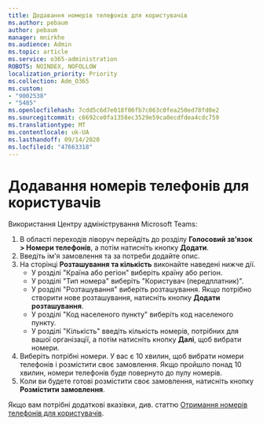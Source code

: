 ```yaml
---
title: Додавання номерів телефонів для користувачів
ms.author: pebaum
author: pebaum
manager: mnirkhe
ms.audience: Admin
ms.topic: article
ms.service: o365-administration
ROBOTS: NOINDEX, NOFOLLOW
localization_priority: Priority
ms.collection: Adm_O365
ms.custom:
- "9002538"
- "5485"
ms.openlocfilehash: 7cdd5c6d7e018f06fb7c063c0fea250ed78fd0e2
ms.sourcegitcommit: c6692ce0fa1358ec3529e59ca0ecdfdea4cdc759
ms.translationtype: MT
ms.contentlocale: uk-UA
ms.lasthandoff: 09/14/2020
ms.locfileid: "47663318"
---
```

# <a name="adding-phone-numbers-to-users"></a>Додавання номерів телефонів для користувачів

Використання Центру адміністрування Microsoft Teams:

1. В області переходів ліворуч перейдіть до розділу **Голосовий зв’язок > Номери телефонів**, а потім натисніть кнопку **Додати**.
2. Введіть ім'я замовлення та за потреби додайте опис.
3. На сторінці **Розташування та кількість** виконайте наведені нижче дії.
    - У розділі "Країна або регіон" виберіть країну або регіон.
    - У розділі "Тип номера" виберіть "Користувач (передплатник)".
    - У розділі "Розташування" виберіть розташування. Якщо потрібно створити нове розташування, натисніть кнопку **Додати розташування**.
    - У розділі "Код населеного пункту" виберіть код населеного пункту.
    - У розділі "Кількість" введіть кількість номерів, потрібних для вашої організації, а потім натисніть кнопку **Далі**, щоб вибрати номери.
4. Виберіть потрібні номери. У вас є 10 хвилин, щоб вибрати номери телефонів і розмістити своє замовлення. Якщо пройшло понад 10 хвилин, номери телефонів буде повернуто до пулу номерів.
5. Коли ви будете готові розмістити своє замовлення, натисніть кнопку **Розмістити замовлення**.

Якщо вам потрібні додаткові вказівки, див. статтю [Отримання номерів телефонів для користувачів](https://docs.microsoft.com/microsoftteams/getting-phone-numbers-for-your-users).
